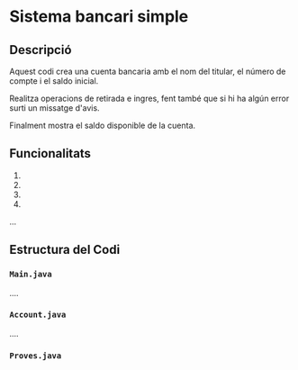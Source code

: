 # Sistema bancari simple

## Descripció

Aquest codi crea una cuenta bancaria amb el nom del titular, el número de compte i el saldo inicial. 

Realitza operacions de retirada e ingres, fent també que si hi ha algún error surti un missatge d'avis.

Finalment mostra el saldo disponible de la cuenta.

## Funcionalitats

1.
2.
3.
4.
...

## Estructura del Codi

### `Main.java`
....

### `Account.java`
....

### `Proves.java`
